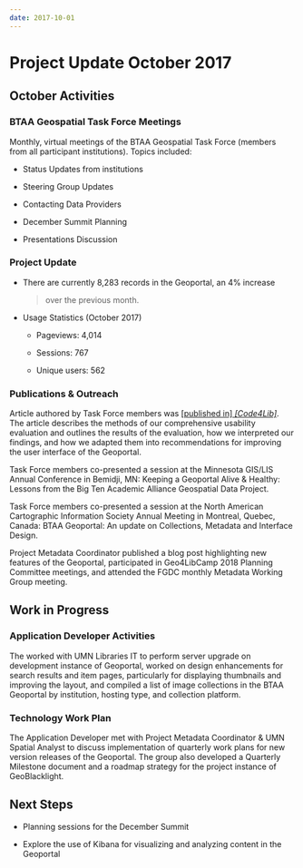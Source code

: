 ```yaml
---
date: 2017-10-01
---
```


# Project Update October 2017
<!-- more -->

## October Activities

### BTAA Geospatial Task Force Meetings

Monthly, virtual meetings of the BTAA Geospatial Task Force (members
from all participant institutions). Topics included:

-   Status Updates from institutions

-   Steering Group Updates

-   Contacting Data Providers

-   December Summit Planning

-   Presentations Discussion

### Project Update

-   There are currently 8,283 records in the Geoportal, an 4% increase
    > over the previous month.

-   Usage Statistics (October 2017)

    -   Pageviews: 4,014

    -   Sessions: 767

    -   Unique users: 562

### Publications & Outreach

Article authored by Task Force members was [[published in]
*[Code4Lib]*](http://journal.code4lib.org/articles/12932). The
article describes the methods of our comprehensive usability evaluation
and outlines the results of the evaluation, how we interpreted our
findings, and how we adapted them into recommendations for improving the user interface of the Geoportal.

Task Force members co-presented a session at the Minnesota GIS/LIS
Annual Conference in Bemidji, MN: Keeping a Geoportal Alive & Healthy:
Lessons from the Big Ten Academic Alliance Geospatial Data Project.

Task Force members co-presented a session at the North American
Cartographic Information Society Annual Meeting in Montreal, Quebec,
Canada: BTAA Geoportal: An update on Collections, Metadata and Interface
Design.

Project Metadata Coordinator published a blog
post highlighting new features of the Geoportal, participated in Geo4LibCamp 2018 Planning Committee meetings, and attended the FGDC monthly Metadata Working Group meeting.

## Work in Progress

### Application Developer Activities

The worked with UMN Libraries IT to perform server upgrade on
development instance of Geoportal, worked on design enhancements for
search results and item pages, particularly for displaying thumbnails
and improving the layout, and compiled a list of image collections in
the BTAA Geoportal by institution, hosting type, and collection
platform.

### Technology Work Plan

The Application Developer met with Project Metadata Coordinator & UMN
Spatial Analyst to discuss implementation of quarterly work plans for
new version releases of the Geoportal. The group also developed a
Quarterly Milestone document and a roadmap strategy for the project instance of GeoBlacklight.

## Next Steps

-   Planning sessions for the December Summit

-   Explore the use of Kibana for visualizing and analyzing content in
    the Geoportal
